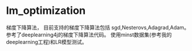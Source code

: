 # lm_optimization
梯度下降算法，
目前支持的梯度下降算法包括 sgd,Nesterovs,Adagrad,Adam。参考了deeplearning4j的梯度下降算法代码。
使用minst数据集(参考我的deeplearning工程)和LR模型测试。
